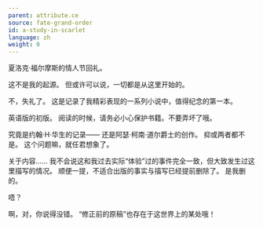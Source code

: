 ```yaml
---
parent: attribute.ce
source: fate-grand-order
id: a-study-in-scarlet
language: zh
weight: 0
---
```


夏洛克·福尔摩斯的情人节回礼。

这不是我的起源。
但或许可以说，一切都是从这里开始的。


不，失礼了。
这是记录了我精彩表现的一系列小说中，值得纪念的第一本。

英语版的初版。
阅读的时候，请务必小心保护书籍。不要弄坏了哦。

究竟是约翰·H·华生的记录——
还是阿瑟·柯南·道尔爵士的创作。
抑或两者都不是。
这个问题嘛，就任君想象了。

关于内容……
我不会说这和我过去实际“体验”过的事件完全一致，但大致发生过这里描写的情况。
顺便一提，不适合出版的事实与描写已经提前删除了。
是我删的。

唔？

啊，对，你说得没错。
“修正前的原稿”也存在于这世界上的某处哦！
